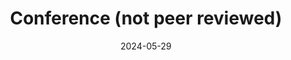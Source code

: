 ---
layout: post
category: conference
title: 'Conference (not peer reviewed)'
date: 2024-05-29
description: '<u>Yuko Nakagi</u>, Takuya Matsuyama, Naoko Koide-Majima, Hiroto Yamaguchi, Rieko Kubo, Shinji Nishimoto*‡, Yu Takagi*‡<br /><b>Correspondence between human brain activity and the latent representations of Large Language Models during the semantic comprehension of speech, obejcts, and stories</b><br /><i>JSAI2024</i>, Hamamatsu, Japan, May 2024<br />'
github_url: 
img_url: 
---